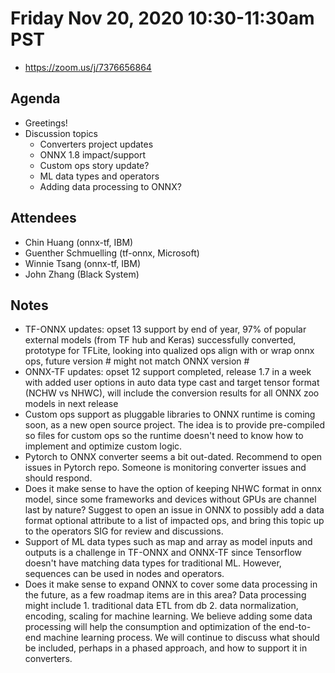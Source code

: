 # Friday Nov 20, 2020 10:30-11:30am PST
* https://zoom.us/j/7376656864

## Agenda
* Greetings! 
* Discussion topics
    * Converters project updates
    * ONNX 1.8 impact/support
    * Custom ops story update?
    * ML data types and operators
    * Adding data processing to ONNX?

## Attendees 
* Chin Huang (onnx-tf, IBM)
* Guenther Schmuelling (tf-onnx, Microsoft)
* Winnie Tsang (onnx-tf, IBM)
* John Zhang (Black System)
## Notes
* TF-ONNX updates: opset 13 support by end of year, 97% of popular external models (from TF hub and Keras) successfully converted, prototype for TFLite, looking into qualized ops align with or wrap onnx ops, future version # might not match ONNX version #
* ONNX-TF updates: opset 12 support completed, release 1.7 in a week with added user options in auto data type cast and target tensor format (NCHW vs NHWC), will include the conversion results for all ONNX zoo models in next release
* Custom ops support as pluggable libraries to ONNX runtime is coming soon, as a new open source project. The idea is to provide pre-compiled so files for custom ops so the runtime doesn't need to know how to implement and optimize custom logic.
* Pytorch to ONNX converter seems a bit out-dated. Recommend to open issues in Pytorch repo. Someone is monitoring converter issues and should respond.
* Does it make sense to have the option of keeping NHWC format in onnx model, since some frameworks and devices without GPUs are channel last by nature? Suggest to open an issue in ONNX to possibly add a data format optional attribute to a list of impacted ops, and bring this topic up to the operators SIG for review and discussions.
* Support of ML data types such as map and array as model inputs and outputs is a challenge in TF-ONNX and ONNX-TF since Tensorflow doesn't have matching data types for traditional ML. However, sequences can be used in nodes and operators.
* Does it make sense to expand ONNX to cover some data processing in the future, as a few roadmap items are in this area? Data processing might include 1. traditional data ETL from db 2. data normalization, encoding, scaling for machine learning. We believe adding some data processing will help the consumption and optimization of the end-to-end machine learning process. We will continue to discuss what should be included, perhaps in a phased approach, and how to support it in converters.
